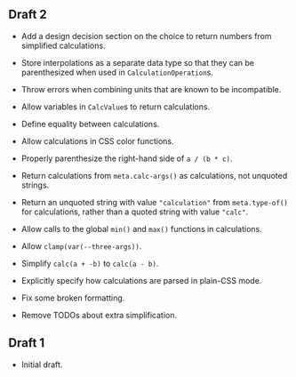 ## Draft 2

* Add a design decision section on the choice to return numbers from simplified
  calculations.

* Store interpolations as a separate data type so that they can be parenthesized
  when used in `CalculationOperation`s.

* Throw errors when combining units that are known to be incompatible.

* Allow variables in `CalcValue`s to return calculations.

* Define equality between calculations.

* Allow calculations in CSS color functions.

* Properly parenthesize the right-hand side of `a / (b * c)`.

* Return calculations from `meta.calc-args()` as calculations, not unquoted
  strings.

* Return an unquoted string with value `"calculation"` from `meta.type-of()` for
  calculations, rather than a quoted string with value `"calc"`.

* Allow calls to the global `min()` and `max()` functions in calculations.

* Allow `clamp(var(--three-args))`.

* Simplify `calc(a + -b)` to `calc(a - b)`.

* Explicitly specify how calculations are parsed in plain-CSS mode.

* Fix some broken formatting.

* Remove TODOs about extra simplification.

## Draft 1

* Initial draft.
